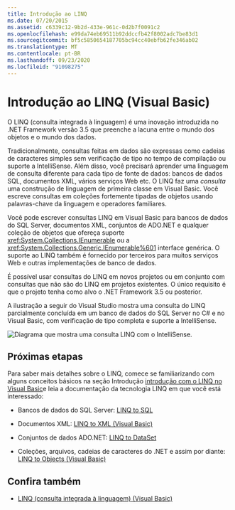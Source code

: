 ```yaml
---
title: Introdução ao LINQ
ms.date: 07/20/2015
ms.assetid: c6339c12-9b2d-433e-961c-0d2b7f0091c2
ms.openlocfilehash: e99da74eb69511b92ddccfb42f8002adc7be83d1
ms.sourcegitcommit: bf5c5850654187705bc94cc40ebfb62fe346ab02
ms.translationtype: MT
ms.contentlocale: pt-BR
ms.lasthandoff: 09/23/2020
ms.locfileid: "91098275"
---
```

# <a name="introduction-to-linq-visual-basic"></a>Introdução ao LINQ (Visual Basic)

O LINQ (consulta integrada à linguagem) é uma inovação introduzida no .NET Framework versão 3.5 que preenche a lacuna entre o mundo dos objetos e o mundo dos dados.  
  
 Tradicionalmente, consultas feitas em dados são expressas como cadeias de caracteres simples sem verificação de tipo no tempo de compilação ou suporte a IntelliSense. Além disso, você precisará aprender uma linguagem de consulta diferente para cada tipo de fonte de dados: bancos de dados SQL, documentos XML, vários serviços Web etc. O LINQ faz uma *consulta* uma construção de linguagem de primeira classe em Visual Basic. Você escreve consultas em coleções fortemente tipadas de objetos usando palavras-chave da linguagem e operadores familiares.  
  
 Você pode escrever consultas LINQ em Visual Basic para bancos de dados do SQL Server, documentos XML, conjuntos de ADO.NET e qualquer coleção de objetos que ofereça suporte <xref:System.Collections.IEnumerable> ou a <xref:System.Collections.Generic.IEnumerable%601> interface genérica. O suporte ao LINQ também é fornecido por terceiros para muitos serviços Web e outras implementações de banco de dados.  
  
 É possível usar consultas do LINQ em novos projetos ou em conjunto com consultas que não são do LINQ em projetos existentes. O único requisito é que o projeto tenha como alvo o .NET Framework 3.5 ou posterior.  
  
 A ilustração a seguir do Visual Studio mostra uma consulta do LINQ parcialmente concluída em um banco de dados do SQL Server no C# e no Visual Basic, com verificação de tipo completa e suporte a IntelliSense.  
  
 ![Diagrama que mostra uma consulta LINQ com o IntelliSense.](./media/introduction-to-linq/linq-query-intellisense.png)  
  
## <a name="next-steps"></a>Próximas etapas  

 Para saber mais detalhes sobre o LINQ, comece se familiarizando com alguns conceitos básicos na seção Introdução [introdução com o LINQ no Visual Basic](getting-started-with-linq.md)e leia a documentação da tecnologia LINQ em que você está interessado:  
  
- Bancos de dados do SQL Server: [LINQ to SQL](../../../../framework/data/adonet/sql/linq/index.md)  
  
- Documentos XML: [LINQ to XML (Visual Basic)](../../../../standard/linq/linq-xml-overview.md)  
  
- Conjuntos de dados ADO.NET: [LINQ to DataSet](../../../../framework/data/adonet/linq-to-dataset.md)  
  
- Coleções, arquivos, cadeias de caracteres do .NET e assim por diante: [LINQ to Objects (Visual Basic)](linq-to-objects.md)  
  
## <a name="see-also"></a>Confira também

- [LINQ (consulta integrada à linguagem) (Visual Basic)](index.md)

